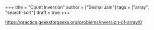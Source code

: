 +++
title = "Count inversion"
author = ["Seshal Jain"]
tags = ["array", "search-sort"]
draft = true
+++

<https://practice.geeksforgeeks.org/problems/inversion-of-array/0>
